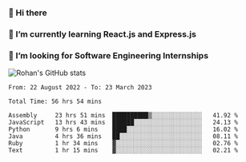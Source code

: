 ### 👋 Hi there 

<!--
**rohznmdev/rohznmdev** is a ✨ _special_ ✨ repository because its `README.md` (this file) appears on your GitHub profile.

Here are some ideas to get you started:

- 🔭 I’m currently working on ...
- 🌱 I’m currently learning Ruby and Ruby on Rails
- 👯 I’m looking to collaborate on ...
- 🤔 I’m looking for help with ...
- 💬 Ask me about ...
- 📫 How to reach me: ...
- 😄 Pronouns: ...
- ⚡ Fun fact: ...
-->
### 🌱 I’m currently learning React.js and Express.js
### 🤔 I’m looking for Software Engineering Internships
![Rohan's GitHub stats](https://github-readme-stats.vercel.app/api?username=rohznmdev&theme=dark&show_icons=true)

<!--START_SECTION:waka-->

```text
From: 22 August 2022 - To: 23 March 2023

Total Time: 56 hrs 54 mins

Assembly     23 hrs 51 mins  ██████████▒░░░░░░░░░░░░░░   41.92 %
JavaScript   13 hrs 43 mins  ██████░░░░░░░░░░░░░░░░░░░   24.13 %
Python       9 hrs 6 mins    ████░░░░░░░░░░░░░░░░░░░░░   16.02 %
Java         4 hrs 36 mins   ██░░░░░░░░░░░░░░░░░░░░░░░   08.11 %
Ruby         1 hr 34 mins    ▓░░░░░░░░░░░░░░░░░░░░░░░░   02.76 %
Text         1 hr 15 mins    ▓░░░░░░░░░░░░░░░░░░░░░░░░   02.21 %
```

<!--END_SECTION:waka-->
